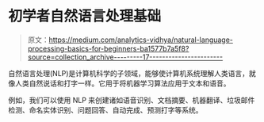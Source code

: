 # 初学者自然语言处理基础

> 原文：<https://medium.com/analytics-vidhya/natural-language-processing-basics-for-beginners-ba1577b7a5f8?source=collection_archive---------17----------------------->

自然语言处理(NLP)是计算机科学的子领域，能够使计算机系统理解人类语言，就像人类自然说话和打字一样。它用于将机器学习算法应用于文本和语音。

例如，我们可以使用 NLP 来创建诸如语音识别、文档摘要、机器翻译、垃圾邮件检测、命名实体识别、问题回答、自动完成、预测打字等系统。